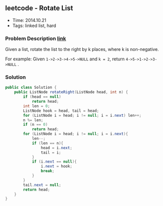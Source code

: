 ## leetcode - Rotate List
- Time: 2014.10.21
- Tags: linked list, hard

### Problem Description [link][1]
Given a list, rotate the list to the right by k places, where k is non-negative.

For example:
Given `1->2->3->4->5->NULL` and `k = 2`,
return `4->5->1->2->3->NULL`
.

### Solution
```java
public class Solution {
    public ListNode rotateRight(ListNode head, int n) {
        if (head == null)
            return head;
        int len = 0;
        ListNode hook = head, tail = head;
        for (ListNode i = head; i != null; i = i.next) len++;
        n %= len;
        if (n == 0)
            return head;
        for (ListNode i = head; i != null; i = i.next){
            len--;
            if (len == n){
                head = i.next;
                tail = i;
            }
            if (i.next == null){
                i.next = hook;
                break;
            }
        }
        tail.next = null;
        return head;
    }
}
```

[1]: https://oj.leetcode.com/problems/rotate-list/ "rotate-list"

